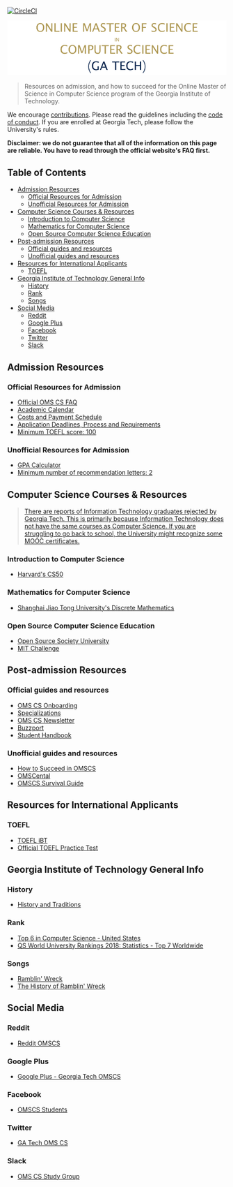 [![CircleCI](https://circleci.com/gh/kathgironpe/awesome-omscs.svg?style=svg)](https://circleci.com/gh/katgironpe/awesome-omscs)

![Logo](awesome.png)

> Resources on admission, and how to succeed for the Online Master of Science in Computer Science program of the Georgia Institute of Technology.


We encourage [contributions](./CONTRIBUTING.md). Please read the guidelines including the [code of conduct](./CODE-OF-CONDUCT.md). If you are enrolled at Georgia Tech, please follow the University's rules.


**Disclaimer: we do not guarantee that all of the information on this page are reliable. You have to read through the official website's FAQ first.**


## Table of Contents

<!-- toc -->
- [Admission Resources](#admission-resources)
  - [Official Resources for Admission](#official-resources-for-admission)
  - [Unofficial Resources for Admission](#unofficial-resources-for-admission)
- [Computer Science Courses & Resources](#computer-science-courses--resources)
  - [Introduction to Computer Science](#introduction-to-computer-science)
  - [Mathematics for Computer Science](#mathematics-for-computer-science)
  - [Open Source Computer Science Education](#open-source-computer-science-education)
- [Post-admission Resources](#post-admission-resources)
  - [Official guides and resources](#official-guides-and-resources)
  - [Unofficial guides and resources](#unofficial-guides-and-resources)
- [Resources for International Applicants](#resources-for-international-applicants)
  - [TOEFL](#toefl)
- [Georgia Institute of Technology General Info](#georgia-institute-of-technology-general-info)
  - [History](#history)
  - [Rank](#rank)
  - [Songs](#songs)
- [Social Media](#social-media)
  - [Reddit](#reddit)
  - [Google Plus](#google-plus)
  - [Facebook](#facebook)
  - [Twitter](#twitter)
  - [Slack](#slack)
<!-- tocstop -->

## Admission Resources

### Official Resources for Admission

- [Official OMS CS FAQ](http://www.omscs.gatech.edu/prospective-students/faq)
- [Academic Calendar](https://career.gatech.edu/sites/default/files/documents/co-op_calendar_2017-2018.pdf)
- [Costs and Payment Schedule](http://www.omscs.gatech.edu/program-info/cost-payment-schedule)
- [Application Deadlines, Process and Requirements](https://www.omscs.gatech.edu/program-info/application-deadlines-process-requirements)
- [Minimum TOEFL score: 100](http://www.omscs.gatech.edu/prospective-students/faq)

### Unofficial Resources for Admission

- [GPA Calculator](https://applications.wes.org/igpa-calculator/)
- [Minimum number of recommendation letters: 2](https://www.reddit.com/r/OMSCS/comments/2emm9g/how_many_letters_of_recommendation/)



## Computer Science Courses & Resources

> [There are reports of Information Technology graduates rejected by Georgia Tech. This is primarily because Information Technology does not have the same courses as Computer Science. If you are struggling to go back to school, the University might recognize some MOOC certificates.](https://plus.google.com/u/0/101818942608826178101/posts/CcMMURwzFB5?cfem=1)

### Introduction to Computer Science

- [Harvard's CS50](https://www.edx.org/course/cs50s-introduction-computer-science-harvardx-cs50x)

### Mathematics for Computer Science

- [Shanghai Jiao Tong University's Discrete Mathematics](https://www.coursera.org/learn/discrete-mathematics)

### Open Source Computer Science Education

- [Open Source Society University](https://github.com/ossu/computer-science)
- [MIT Challenge](https://www.scotthyoung.com/blog/myprojects/mit-challenge-2)


## Post-admission Resources

### Official guides and resources

- [OMS CS Onboarding](http://www.omscs.gatech.edu/online-ms-cs/omscsportal/onboarding)
- [Specializations](https://www.omscs.gatech.edu/program-info/specializations)
- [OMS CS Newsletter](https://www.omscs.gatech.edu/current-students/newsletter)
- [Buzzport](https://buzzport.gatech.edu)
- [Student Handbook](http://grad.gatech.edu/student-handbook)


### Unofficial guides and resources

- [How to Succeed in OMSCS](http://omscs.wikidot.com)
- [OMSCental](https://omscentral.com)
- [OMSCS Survival Guide](https://github.com/pyjarrett/OMSCS_Survival_Guide)


## Resources for International Applicants

### TOEFL

- [TOEFL iBT](https://www.ets.org/toefl/ibt/about)
- [Official TOEFL Practice Test](http://toeflpractice.ets.org)


## Georgia Institute of Technology General Info

### History

- [History and Traditions](http://www.gatech.edu/about/history-traditions)

### Rank

- [Top 6 in Computer Science - United States](https://www.usnews.com/best-colleges/georgia-tech-1569/overall-rankings)
- [QS World University Rankings 2018: Statistics - Top 7 Worldwide](https://www.theguardian.com/higher-education-network/2018/feb/28/qs-world-university-rankings-2018-statistics)


### Songs

- [Ramblin' Wreck](https://www.youtube.com/watch?v=O6JXKMxRgQ8)
- [The History of Ramblin' Wreck](https://www.youtube.com/watch?v=6CjryQmz8GM)

## Social Media

### Reddit

- [Reddit OMSCS](https://www.reddit.com/r/OMSCS/)

### Google Plus

- [Google Plus - Georgia Tech OMSCS](https://plus.google.com/communities/108902554607547634726)

### Facebook

- [OMSCS Students](https://www.facebook.com/groups/gtomscsstudents)

### Twitter

- [GA Tech OMS CS](https://twitter.com/gtomscs)

### Slack

- [OMS CS Study Group](https://omscs-study.slack.com)
